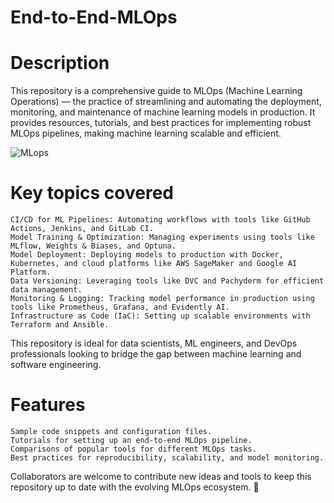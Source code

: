 # End-to-End-MLOps

# Description

This repository is a comprehensive guide to MLOps (Machine Learning Operations) — the practice of streamlining and automating the deployment, monitoring, and maintenance of machine learning models in production. It provides resources, tutorials, and best practices for implementing robust MLOps pipelines, making machine learning scalable and efficient.

![MLops](https://ml-ops.org/img/mlops-phasen.jpg)

# Key topics covered

    CI/CD for ML Pipelines: Automating workflows with tools like GitHub Actions, Jenkins, and GitLab CI.
    Model Training & Optimization: Managing experiments using tools like MLflow, Weights & Biases, and Optuna.
    Model Deployment: Deploying models to production with Docker, Kubernetes, and cloud platforms like AWS SageMaker and Google AI Platform.
    Data Versioning: Leveraging tools like DVC and Pachyderm for efficient data management.
    Monitoring & Logging: Tracking model performance in production using tools like Prometheus, Grafana, and Evidently AI.
    Infrastructure as Code (IaC): Setting up scalable environments with Terraform and Ansible.

This repository is ideal for data scientists, ML engineers, and DevOps professionals looking to bridge the gap between machine learning and software engineering.

# Features

    Sample code snippets and configuration files.
    Tutorials for setting up an end-to-end MLOps pipeline.
    Comparisons of popular tools for different MLOps tasks.
    Best practices for reproducibility, scalability, and model monitoring.


Collaborators are welcome to contribute new ideas and tools to keep this repository up to date with the evolving MLOps ecosystem. 🚀
